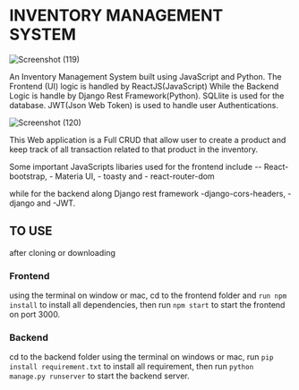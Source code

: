 # INVENTORY MANAGEMENT SYSTEM


![Screenshot (119)](https://user-images.githubusercontent.com/76667791/187096636-be55c7b3-8197-4502-bdd1-f38c667e10ec.png)

An Inventory Management System built using  JavaScript and Python.
The Frontend (UI) logic is handled by ReactJS(JavaScript) While the Backend Logic is handle by 
Django Rest Framework(Python). SQLlite is used for the database. JWT(Json Web Token) is used to handle
user Authentications.


![Screenshot (120)](https://user-images.githubusercontent.com/76667791/187096658-46182de9-e504-4901-b3a4-486aba0f4b24.png)

This Web application is a Full CRUD that allow user to create a product and keep track of all transaction
related to that product in the inventory. 

Some important JavaScripts libaries used for the frontend include
-- React-bootstrap, - Materia UI, - toasty and - react-router-dom

while for the backend along Django rest framework
-django-cors-headers, -django and -JWT.

## TO USE
after cloning or downloading

### Frontend
using the terminal on window or mac, cd to the frontend folder and `run npm install` to install all
dependencies, then run `npm start` to start the frontend on port 3000.
### Backend
cd to the backend folder using the terminal on windows or mac, run `pip install requirement.txt` to install all 
requirement, then run `python manage.py runserver` to start the backend server.




